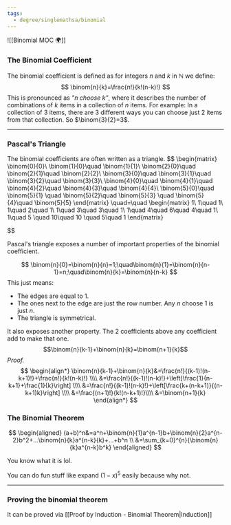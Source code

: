 ```yaml
---
tags:
  - degree/singlemathsa/binomial
---
```

![[Binomial MOC 🌍]]

### The Binomial Coefficient
The binomial coefficient is defined as for integers $n$ and $k$ in $\mathbb{N}$ we define:
$$
\binom{n}{k}=\frac{n!}{k!(n-k)!}
$$
This is pronounced as *"$n$ choose $k$"*, where it describes the number of combinations of $k$ items in a collection of $n$ items. For example: In a collection of 3 items, there are 3 different ways you can choose just 2 items from that collection. So $\binom{3}{2}=3$.

---
### Pascal's Triangle

The binomial coefficients are often written as a triangle.
$$
\begin{matrix}
\binom{0}{0}\\
\binom{1}{0}\quad \binom{1}{1}\\
\binom{2}{0}\quad \binom{2}{1}\quad \binom{2}{2}\\
\binom{3}{0}\quad \binom{3}{1}\quad \binom{3}{2}\quad \binom{3}{3}\\
\binom{4}{0}\quad \binom{4}{1}\quad \binom{4}{2}\quad \binom{4}{3}\quad \binom{4}{4}\\
\binom{5}{0}\quad \binom{5}{1} \quad \binom{5}{2}\quad \binom{5}{3} \quad \binom{5}{4}\quad \binom{5}{5}
\end{matrix}
\quad=\quad
\begin{matrix}
1\\
1\quad 1\\
1\quad 2\quad 1\\
1\quad 3\quad 3\quad 1\\
1\quad 4\quad 6\quad 4\quad 1\\
1\quad 5 \quad 10\quad 10 \quad 5\quad 1
\end{matrix}

$$

Pascal's triangle exposes a number of important properties of the binomial coefficient.

$$
\binom{n}{0}=\binom{n}{n}=1;\quad\binom{n}{1}=\binom{n}{n-1}=n;\quad\binom{n}{k}=\binom{n}{n-k}
$$
This just means:
- The edges are equal to 1.
- The ones next to the edge are just the row number. Any $n$ choose 1 is just $n$.
- The triangle is symmetrical.

It also exposes another property. The 2 coefficients above any coefficient add to make that one.
$$\binom{n}{k-1}+\binom{n}{k}=\binom{n+1}{k}$$
*Proof.*
$$
\begin{align*}
\binom{n}{k-1}+\binom{n}{k}&=\frac{n!}{(k-1)!(n-k+1)!}+\frac{n!}{k!(n-k)!} \\\\
&=\frac{n!}{(k-1)!(n-k)!}+\left[\frac{1}{n-k+1}+\frac{1}{k}\right] \\\\
&=\frac{n!}{(k-1)!(n-k)!}+\left[\frac{k+(n-k+1)}{(n-k+1)k}\right] \\\\
&=\frac{(n+1)!}{k!(n-k+1)!}\\\\
&=\binom{n+1}{k}
\end{align*}
$$

### The Binomial Theorem

$$
\begin{aligned}
(a+b)^n&=a^n+\binom{n}{1}a^{n-1}b+\binom{n}{2}a^{n-2}b^2+...\binom{n}{k}a^{n-k}{k}+...+b^n \\ &=\sum_{k=0}^{n}{\binom{n}{k}a^{n-k}b^k}
\end{aligned}
$$

You know what it is lol.

You can do fun stuff like expand $(1-x)^5$ easily because why not.

---
### Proving the binomial theorem

It can be proved via [[Proof by Induction - Binomial Theorem|Induction]]
